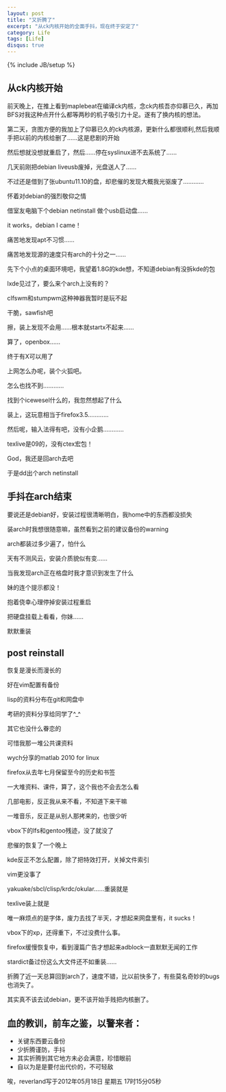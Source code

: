 ```yaml
---
layout: post
title: "又折腾了"
excerpt: "从ck内核开始的全面手抖，现在终于安定了"
category: Life
tags: [Life]
disqus: true
---
```

{% include JB/setup %}

## 从ck内核开始

前天晚上，在推上看到maplebeat在编译ck内核，念ck内核吾亦仰慕已久，再加BFS对我这种点开什么都等两秒的机子吸引力十足。遂有了换内核的想法。

第二天，贪图方便的我加上了仰慕已久的ck内核源，更新什么都很顺利,然后我顺手把以前的内核给删了……这是悲剧的开始

然后想就没想就重启了，然后……停在syslinux进不去系统了……

几天前刚把debian liveusb废掉，光盘送人了……

不过还是借到了张ubuntu11.10的盘，却悲催的发现大概我光驱废了…………

怀着对debian的强烈敬仰之情

借室友电脑下个debian netinstall 做个usb启动盘……

it works，debian I came！

痛苦地发现apt不习惯……

痛苦地发现源的速度只有arch的十分之一……

先下个小点的桌面环境吧，我望着1.8G的kde想，不知道debian有没拆kde的包

lxde见过了，要么来个arch上没有的？

clfswm和stumpwm这种神器我暂时是玩不起

干脆，sawfish吧

擦，装上发现不会用……根本就startx不起来……

算了，openbox……

终于有X可以用了

上网怎么办呢，装个火狐吧。

怎么也找不到…………

找到个icewesel什么的，我忽然想起了什么

装上，这玩意相当于firefox3.5…………

然后呢，输入法得有吧，没有小企鹅…………

texlive是09的，没有ctex宏包！

God，我还是回arch去吧

于是dd出个arch netinstall

## 手抖在arch结束

要说还是debian好，安装过程很清晰明白，我home中的东西都没损失

装arch时我想很随意嘛，虽然看到之前的建议备份的warning

arch都装过多少遍了，怕什么

天有不测风云，安装介质貌似有变……

当我发现arch正在格盘时我才意识到发生了什么

妹的连个提示都没！

抱着侥幸心理停掉安装过程重启

把硬盘挂载上看看，你妹……

默默重装

## post reinstall

恢复是漫长而漫长的

好在vim配置有备份

lisp的资料分布在git和网盘中

考研的资料分享给同学了^_^

其它也没什么眷恋的

可惜我那一堆公共课资料

wych分享的matlab 2010 for linux

firefox从去年七月保留至今的历史和书签

一大堆资料、课件，算了，这个我也不会去怎么看

几部电影，反正我从来不看，不知道下来干嘛

一堆音乐，反正是从别人那拷来的，也很少听

vbox下的lfs和gentoo残迹，没了就没了

悲催的恢复了一个晚上

kde反正不怎么配置，除了把特效打开，关掉文件索引

vim更没事了

yakuake/sbcl/clisp/krdc/okular……重装就是

texlive装上就是

唯一麻烦点的是字体，废力去找了半天，才想起来网盘里有，it sucks！

vbox下的xp，还得重下，不过没费什么事。

firefox缓慢恢复中，看到漫篇广告才想起来adblock一直默默无闻的工作

stardict备过份这么大文件还不如重装……

折腾了近一天总算回到arch了，速度不错，比以前快多了，有些莫名奇妙的bugs也消失了。

其实真不该去试debian，更不该开始手贱把内核删了。

## 血的教训，前车之鉴，以警来者：

- 关键东西要云备份
- 少折腾谨防，手抖
- 其实折腾到其它地方未必会满意，珍惜眼前
- 自以为是是要付出代价的，不可轻敌

唉，reverland写于2012年05月18日 星期五 17时15分05秒



